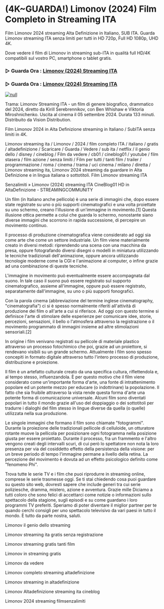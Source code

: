 # (4K~GUARDA!) Limonov (2024) Film Completo in Streaming ITA
Film Limonov 2024 streaming Alta Definizione in Italiano, SUB ITA. Guarda Limonov streaming ITA senza limiti per tutti in HD 720p, Full HD 1080p, UHD 4K.

Dove vedere il film di Limonov in streaming sub-ITA in qualità full HD/4K compatibili sul vostro PC, smartphone o tablet gratis.

### ▷ Guarda Ora : [Limonov (2024) Streaming ITA](https://moviecorn-tv.com/it/movie/495278/limonov.html)

### ▷ Guarda Ora : [Limonov (2024) Streaming ITA](https://moviecorn-tv.com/it/movie/495278/limonov.html)

[![null](https://static.wixstatic.com/media/855a25_043b5abeb4ae4d35ac003198e7fe56ed~mv2.gif)](https://moviecorn-tv.com/it/movie/495278/limonov.html)

Trama: Limonov Streaming ITA - un film di genere biografico, drammatico del 2024, diretto da Kirill Serebrennikov, con Ben Whishaw e Viktoria Miroshnichenko. Uscita al cinema il 05 settembre 2024. Durata 133 minuti. Distribuito da Vision Distribution.

Film Limonov 2024 in Alta Definizione streaming in Italiano / SubITA senza limiti in 4K.

Limonov streaming ita / Limonov / 2024 / film completo ITA / italiano / gratis / altadefinizione / Scaricare / Guarda / Vedere / sub ita / netflix / il genio dello / disney / cineblog / Film da vedere / cb01 / cineblog01 / youtube / film stasera / film azione / senza limiti / Film per tutti / tanti film / trailer / programmazione / roma / cinema / trama / uci cinema / milano / diretta / Limonov streaming ita, Limonov 2024 streaming da guardare in Alta Definizione e in lingua italiana o sottotitoli. Film Limonov streaming ITA

Senzalimiti » Limonov (2024) streaming ITA CineBlog01 HD in AltaDefinizione - STREAMINGCOMMUNITY

Un film (in Italiano anche pellicola) è una serie di immagini che, dopo essere state registrate su uno o più supporti cinematografici e una volta proiettate su uno schermo, creano l'illusione di un'immagine in movimento.[1] Questa illusione ottica permette a colui che guarda lo schermo, nonostante siano diverse immagini che scorrono in rapida successione, di percepire un movimento continuo.

Il processo di produzione cinematografica viene considerato ad oggi sia come arte che come un settore industriale. Un film viene materialmente creato in diversi metodi: riprendendo una scena con una macchina da presa, oppure fotografando diversi disegni o modelli in miniatura utilizzando le tecniche tradizionali dell'animazione, oppure ancora utilizzando tecnologie moderne come la CGI e l'animazione al computer, o infine grazie ad una combinazione di queste tecniche.

L'immagine in movimento può eventualmente essere accompagnata dal suono. In tale caso il suono può essere registrato sul supporto cinematografico, assieme all'immagine, oppure può essere registrato, separatamente dall'immagine, su uno o più supporti fonografici.

Con la parola cinema (abbreviazione del termine inglese cinematography, "cinematografia") ci si è spesso normalmente riferiti all'attività di produzione dei film o all'arte a cui si riferisce. Ad oggi con questo termine si definisce l'arte di stimolare delle esperienze per comunicare idee, storie, percezioni, sensazioni, il bello o l'atmosfera attraverso la registrazione o il movimento programmato di immagini insieme ad altre stimolazioni sensoriali.[2]

In origine i film venivano registrati su pellicole di materiale plastico attraverso un processo fotochimico che poi, grazie ad un proiettore, si rendevano visibili su un grande schermo. Attualmente i film sono spesso concepiti in formato digitale attraverso tutto l'intero processo di produzione, distribuzione e proiezione.

Il film è un artefatto culturale creato da una specifica cultura, riflettendola e, al tempo stesso, influenzandola. È per questo motivo che il film viene considerato come un'importante forma d'arte, una fonte di intrattenimento popolare ed un potente mezzo per educare (o indottrinare) la popolazione. Il fatto che sia fruibile attraverso la vista rende questa forma d'arte una potente forma di comunicazione universale. Alcuni film sono diventati popolari in tutto il mondo grazie all'uso del doppiaggio o dei sottotitoli per tradurre i dialoghi del film stesso in lingue diverse da quella (o quelle) utilizzata nella sua produzione.

Le singole immagini che formano il film sono chiamate "fotogrammi". Durante la proiezione delle tradizionali pellicole di celluloide, un otturatore rotante muove la pellicola per posizionare ogni fotogramma nella posizione giusta per essere proiettato. Durante il processo, fra un frammento e l'altro vengono creati degli intervalli scuri, di cui però lo spettatore non nota la loro presenza per via del cosiddetto effetto della persistenza della visione: per un breve periodo di tempo l'immagine permane a livello della retina. La percezione del movimento è dovuta ad un effetto psicologico definito come "fenomeno Phi".

Trova tutte le serie TV e i film che puoi riprodurre in streaming online, comprese le serie trasmesse oggi. Se ti stai chiedendo cosa puoi guardare su questo sito web, dovresti sapere che include generi tra cui serie poliziesche, dramma, mistero, azione e avventura. Grazie mille Diciamo a tutti coloro che sono felici di accettarci come notizie o informazioni sullo spettacolo della stagione, sugli episodi e su come guardano i loro programmi TV preferiti. Speriamo di poter diventare il miglior partner per te quando cerchi consigli per uno spettacolo televisivo da vari paesi in tutto il mondo. È tutto da parte nostra, saluti. 

Limonov il genio dello streaming

Limonov streaming ita gratis senza registrazione

Limonov streaming gratis tanti film

Limonov in streaming gratis

Limonov da vedere

Limonov completo streaming altadefinizione

Limonov streaming in altadefinizione

Limonov Altadefinizione streaming ita cineblog

Limonov 2024 streaming filmsenzalimiti
